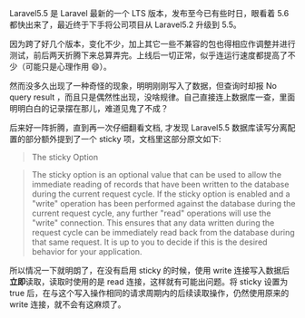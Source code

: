 Laravel5.5 是 Laravel 最新的一个 LTS 版本，发布至今已有些时日，眼看着 5.6 都快出来了，最近终于下手将公司项目从 Laravel5.2 升级到 5.5。

因为跨了好几个版本，变化不少，加上其它一些不兼容的包也得相应作调整并进行测试，前后两天折腾下来总算弄完。上线后一切正常，似乎连运行速度都提高了不少（可能只是心理作用 :smile:）。

然而没多久出现了一种奇怪的现象，明明刚刚写入了数据，但查询时却报 No query result ，而且只是偶然性出现，没啥规律。自己直接连上数据库一查，里面明明白白的记录摆在那儿，难道见鬼了不成？

后来好一阵折腾，直到再一次仔细翻看文档, 才发现 Laravel5.5 数据库读写分离配置的部分额外提到了一个 sticky 项，文档里这部分原文如下:

> The sticky Option

> The sticky option is an optional value that can be used to allow the immediate reading of records that have been written to the database during the current request cycle. If the sticky option is enabled and a "write" operation has been performed against the database during the current request cycle, any further "read" operations will use the "write" connection. This ensures that any data written during the request cycle can be immediately read back from the database during that same request. It is up to you to decide if this is the desired behavior for your application.

所以情况一下就明朗了，在没有启用 sticky 的时候，使用 write 连接写入数据后**立即**读取，读取时使用的是 read 连接，这样就有可能出问题。将 sticky 设置为 true 后，在与这个写入操作相同的请求周期内的后续读取操作，仍然使用原来的 write 连接，就不会有这麻烦了。

